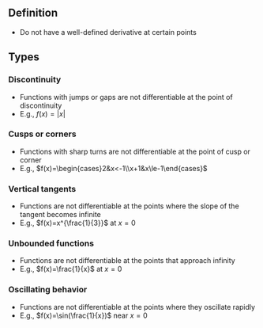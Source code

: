 ## Definition

- Do not have a well-defined derivative at certain points

## Types

### Discontinuity

- Functions with jumps or gaps are not differentiable at the point of discontinuity
- E.g., $f(x)=|x|$

### Cusps or corners

- Functions with sharp turns are not differentiable at the point of cusp or corner
- E.g., $f(x)=\begin{cases}2&x<-1\\x+1&x\le-1\end{cases}$

### Vertical tangents

- Functions are not differentiable at the points where the slope of the tangent becomes infinite
- E.g., $f(x)=x^{\frac{1}{3}}$ at $x=0$

### Unbounded functions

- Functions are not differentiable at the points that approach infinity
- E.g., $f(x)=\frac{1}{x}$ at $x=0$

### Oscillating behavior

- Functions are not differentiable at the points where they oscillate rapidly
- E.g., $f(x)=\sin(\frac{1}{x})$ near $x=0$

